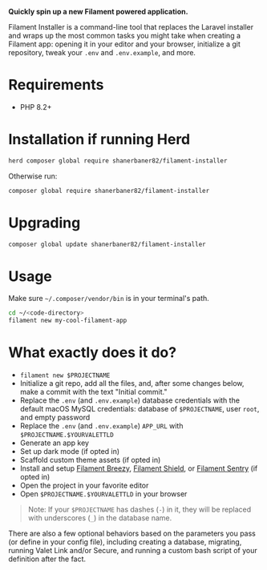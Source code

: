 **Quickly spin up a new Filament powered application.**

Filament Installer is a command-line tool that replaces the Laravel installer and wraps up the most common tasks you might take when creating a Filament app: opening it in your editor and your browser, initialize a git repository, tweak your `.env` and `.env.example`, and more.

# Requirements

- PHP 8.2+

# Installation if running Herd

```bash
herd composer global require shanerbaner82/filament-installer
```
Otherwise run:
```bash
composer global require shanerbaner82/filament-installer
```

# Upgrading

```bash
composer global update shanerbaner82/filament-installer
```

# Usage

Make sure `~/.composer/vendor/bin` is in your terminal's path.

```bash
cd ~/<code-directory>
filament new my-cool-filament-app
```

# What exactly does it do?

- `filament new $PROJECTNAME`
- Initialize a git repo, add all the files, and, after some changes below, make a commit with the text "Initial commit."
- Replace the `.env` (and `.env.example`) database credentials with the default macOS MySQL credentials: database of `$PROJECTNAME`, user `root`, and empty password
- Replace the `.env` (and `.env.example`) `APP_URL` with `$PROJECTNAME.$YOURVALETTLD`
- Generate an app key
- Set up dark mode (if opted in)
- Scaffold custom theme assets (if opted in)
- Install and setup [Filament Breezy](https://filamentphp.com/plugins/breezy), [Filament Shield](https://filamentphp.com/plugins/shield), or [Filament Sentry](https://github.com/awcodes/filament-sentry) (if opted in)
- Open the project in your favorite editor
- Open `$PROJECTNAME.$YOURVALETTLD` in your browser

> Note: If your `$PROJECTNAME` has dashes (`-`) in it, they will be replaced with underscores (`_`) in the database name.

There are also a few optional behaviors based on the parameters you pass (or define in your config file), including creating a database, migrating, running Valet Link and/or Secure, and running a custom bash script of your definition after the fact.
